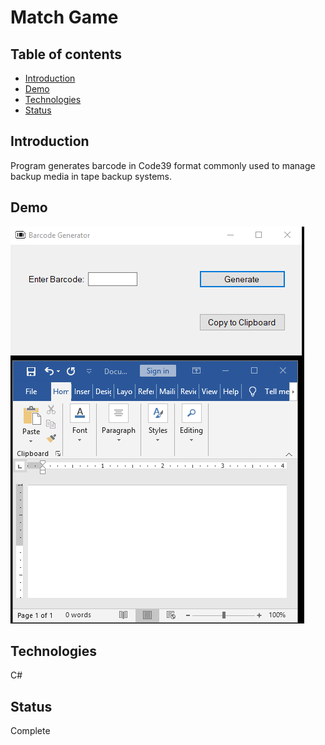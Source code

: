 # Match Game

## Table of contents
* [Introduction](#introduction)
* [Demo](#demo)
* [Technologies](#technologies)
* [Status](#status)


## Introduction
Program generates barcode in Code39 format commonly used to manage backup media in tape backup systems. 

## Demo
![](screenshot_images/BarCodeGeneratorDemo.gif)


## Technologies
C#

## Status
Complete
